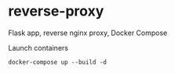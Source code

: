 # reverse-proxy
 Flask app, reverse nginx proxy, Docker Compose

Launch containers

```terminal
docker-compose up --build -d
```
